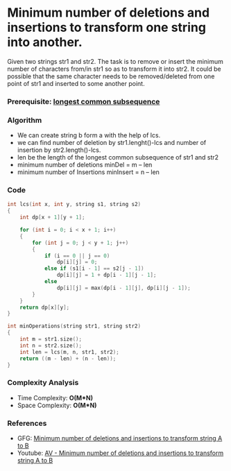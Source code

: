 # Minimum number of deletions and insertions to transform one string into another.

Given two strings str1 and str2. The task is to remove or insert the minimum number of characters from/in str1 so as to transform it into str2. It could be possible that the same character needs to be removed/deleted from one point of str1 and inserted to some another point.

### Prerequisite: [longest common subsequence](./AV11_longestCommonSubSequence.md)

### Algorithm

- We can create string b form a with the help of lcs.
- we can find number of deletion by str1.lenght()-lcs and number of insertion by str2.length()-lcs.
- len be the length of the longest common subsequence of str1 and str2
- minimum number of deletions minDel = m – len
- minimum number of Insertions minInsert = n – len

### Code

```cpp
int lcs(int x, int y, string s1, string s2)
{
    int dp[x + 1][y + 1];

    for (int i = 0; i < x + 1; i++)
    {
        for (int j = 0; j < y + 1; j++)
        {
            if (i == 0 || j == 0)
                dp[i][j] = 0;
            else if (s1[i - 1] == s2[j - 1])
                dp[i][j] = 1 + dp[i - 1][j - 1];
            else
                dp[i][j] = max(dp[i - 1][j], dp[i][j - 1]);
        }
    }
    return dp[x][y];
}

int minOperations(string str1, string str2)
{
    int m = str1.size();
    int n = str2.size();
    int len = lcs(m, n, str1, str2);
    return ((m - len) + (n - len));
}
```

### Complexity Analysis

- Time Complexity: **O(M\*N)**
- Space Complexity: **O(M\*N)**

### References

- GFG: [Minimum number of deletions and insertions to transform string A to B](https://www.geeksforgeeks.org/minimum-number-deletions-insertions-transform-one-string-another/)
- Youtube: [AV - Minimum number of deletions and insertions to transform string A to B](https://www.youtube.com/watch?v=-fx6aDxcWyg&list=PL_z_8CaSLPWekqhdCPmFohncHwz8TY2Go&index=25)
